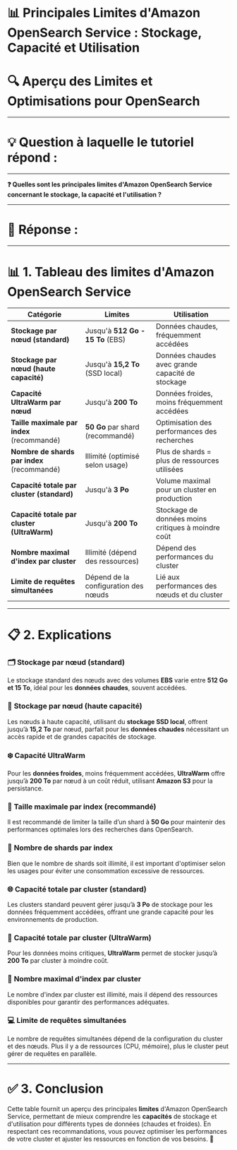 # 📊 Principales Limites d'Amazon OpenSearch Service : Stockage, Capacité et Utilisation  
# 🔍 Aperçu des Limites et Optimisations pour OpenSearch

----------------------
# 💡 Question à laquelle le tutoriel répond :
----------------------

**❓ Quelles sont les principales limites d'Amazon OpenSearch Service concernant le stockage, la capacité et l'utilisation ?**

----------------------
# 📝 Réponse :
----------------------

# 📊 1. Tableau des limites d'Amazon OpenSearch Service

| **Catégorie**                               | **Limites**                         | **Utilisation**                                            |
|---------------------------------------------|-------------------------------------|------------------------------------------------------------|
| **Stockage par nœud (standard)**            | Jusqu'à **512 Go - 15 To** (EBS)    | Données chaudes, fréquemment accédées                      |
| **Stockage par nœud (haute capacité)**      | Jusqu'à **15,2 To** (SSD local)     | Données chaudes avec grande capacité de stockage           |
| **Capacité UltraWarm par nœud**             | Jusqu'à **200 To**                  | Données froides, moins fréquemment accédées                |
| **Taille maximale par index** (recommandé)  | **50 Go** par shard (recommandé)    | Optimisation des performances des recherches               |
| **Nombre de shards par index** (recommandé) | Illimité (optimisé selon usage)     | Plus de shards = plus de ressources utilisées              |
| **Capacité totale par cluster (standard)**  | Jusqu'à **3 Po**                    | Volume maximal pour un cluster en production               |
| **Capacité totale par cluster (UltraWarm)** | Jusqu'à **200 To**                  | Stockage de données moins critiques à moindre coût         |
| **Nombre maximal d'index par cluster**      | Illimité (dépend des ressources)    | Dépend des performances du cluster                         |
| **Limite de requêtes simultanées**          | Dépend de la configuration des nœuds | Lié aux performances des nœuds et du cluster               |

---

# 📋 2. Explications

### 🗂️ **Stockage par nœud (standard)**
Le stockage standard des nœuds avec des volumes **EBS** varie entre **512 Go et 15 To**, idéal pour les **données chaudes**, souvent accédées.

### 🔋 **Stockage par nœud (haute capacité)**
Les nœuds à haute capacité, utilisant du **stockage SSD local**, offrent jusqu’à **15,2 To** par nœud, parfait pour les **données chaudes** nécessitant un accès rapide et de grandes capacités de stockage.

### ❄️ **Capacité UltraWarm**
Pour les **données froides**, moins fréquemment accédées, **UltraWarm** offre jusqu’à **200 To** par nœud à un coût réduit, utilisant **Amazon S3** pour la persistance.

### 🧩 **Taille maximale par index (recommandé)**
Il est recommandé de limiter la taille d’un shard à **50 Go** pour maintenir des performances optimales lors des recherches dans OpenSearch.

### 🔄 **Nombre de shards par index**
Bien que le nombre de shards soit illimité, il est important d'optimiser selon les usages pour éviter une consommation excessive de ressources.

### 🌐 **Capacité totale par cluster (standard)**
Les clusters standard peuvent gérer jusqu’à **3 Po** de stockage pour les données fréquemment accédées, offrant une grande capacité pour les environnements de production.

### 🧊 **Capacité totale par cluster (UltraWarm)**
Pour les données moins critiques, **UltraWarm** permet de stocker jusqu’à **200 To** par cluster à moindre coût.

### 🔢 **Nombre maximal d'index par cluster**
Le nombre d'index par cluster est illimité, mais il dépend des ressources disponibles pour garantir des performances adéquates.

### 💻 **Limite de requêtes simultanées**
Le nombre de requêtes simultanées dépend de la configuration du cluster et des nœuds. Plus il y a de ressources (CPU, mémoire), plus le cluster peut gérer de requêtes en parallèle.

---

# ✅ 3. Conclusion
Cette table fournit un aperçu des principales **limites** d'Amazon OpenSearch Service, permettant de mieux comprendre les **capacités** de stockage et d'utilisation pour différents types de données (chaudes et froides). En respectant ces recommandations, vous pouvez optimiser les performances de votre cluster et ajuster les ressources en fonction de vos besoins. 🚀
